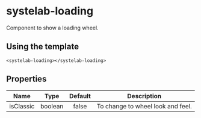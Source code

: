 # systelab-loading

Component to show a loading wheel.

## Using the template

```
<systelab-loading></systelab-loading>
```

## Properties

| Name | Type | Default | Description |
| ---- |:----:|:-------:| ----------- |
| isClassic | boolean | false | To change to wheel look and feel. |
